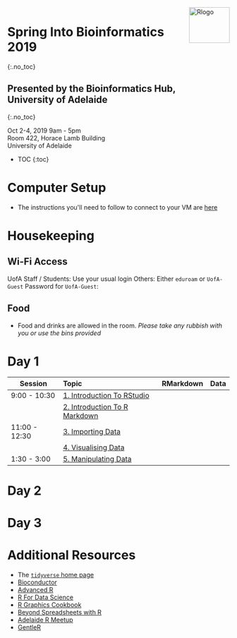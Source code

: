 <img src="https://www.r-project.org/logo/Rlogo.png" alt="Rlogo" border="0px" style="width:92px;height:81px;float:right">

# Spring Into Bioinformatics 2019 
{:.no_toc}

## Presented by the Bioinformatics Hub, <br> University of Adelaide 
{:.no_toc}

Oct 2-4, 2019
9am - 5pm  
Room 422, Horace Lamb Building  
University of Adelaide

* TOC
{:toc}


# Computer Setup

- The instructions you'll need to follow to connect to your VM are [here](setup)




# Housekeeping

## Wi-Fi Access

UofA Staff / Students: Use your usual login
Others: Either `eduroam` or `UofA-Guest`
Password for `UofA-Guest`: 

## Food

- Food and drinks are allowed in the room. *Please take any rubbish with you or use the bins provided*


# Day 1

| Session | Topic | RMarkdown | Data |
| ------- |:----- |:--------- |:---- |
| 9:00 - 10:30 | [1. Introduction To RStudio](Day_1/01_IntroRStudio.html) |  | |
|              | [2. Introduction To R Markdown](Day_1/02_IntroRMarkdown.html) | | |
| 11:00 - 12:30 | [3. Importing Data](Day_1/03_DataImport.html) | | |
|               | [4. Visualising Data](Day_1/04_VisualisingData.html) | | |
| 1:30 - 3:00 | [5. Manipulating Data](Day_1/05_WorkingWithData.html) | | |


# Day 2

# Day 3


# Additional Resources

- The [`tidyverse` home page](https://www.tidyverse.org/)
- [Bioconductor](https://bioconductor.org/)
- [Advanced R](http://adv-r.had.co.nz/)
- [R For Data Science](http://r4ds.had.co.nz/)
- [R Graphics Cookbook](http://www.cookbook-r.com/Graphs/)
- [Beyond Spreadsheets with R](https://www.manning.com/books/beyond-spreadsheets-with-r?a_aid=datamungingwithr&a_bid=1dc44480)
- [Adelaide R Meetup](https://www.meetup.com/Adelaide-R-Users/)
- [GentleR]()
